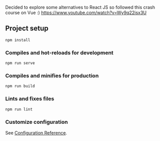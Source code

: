 Decided to explore some alternatives to React JS so followed this crash course on Vue :) 
https://www.youtube.com/watch?v=Wy9q22isx3U

## Project setup
```
npm install
```

### Compiles and hot-reloads for development
```
npm run serve
```

### Compiles and minifies for production
```
npm run build
```

### Lints and fixes files
```
npm run lint
```

### Customize configuration
See [Configuration Reference](https://cli.vuejs.org/config/).
